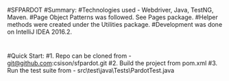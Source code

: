 #SFPARDOT
#Summary:
#Technologies used - Webdriver, Java, TestNG, Maven.
#Page Object Patterns was followed. See Pages package.
#Helper methods were created under the Utilities package.
#Development was done on IntelliJ IDEA 2016.2.
#
#Quick Start:
#1. Repo can be cloned from - git@github.com:csison/sfpardot.git
#2. Build the project from pom.xml
#3. Run the test suite from - src\test\java\Tests\PardotTest.java


